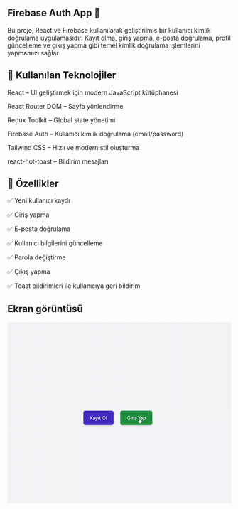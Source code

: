 ## Firebase Auth App 🔐

Bu proje, React ve Firebase kullanılarak geliştirilmiş bir kullanıcı kimlik doğrulama uygulamasıdır. Kayıt olma, giriş yapma, e-posta doğrulama, profil güncelleme ve çıkış yapma gibi temel kimlik doğrulama işlemlerini yapmamızı sağlar

## 🔧 Kullanılan Teknolojiler

React – UI geliştirmek için modern JavaScript kütüphanesi

React Router DOM – Sayfa yönlendirme

Redux Toolkit – Global state yönetimi

Firebase Auth – Kullanıcı kimlik doğrulama (email/password)

Tailwind CSS – Hızlı ve modern stil oluşturma

react-hot-toast – Bildirim mesajları

## 🚀 Özellikler

✅ Yeni kullanıcı kaydı

✅ Giriş yapma

✅ E-posta doğrulama

✅ Kullanıcı bilgilerini güncelleme

✅ Parola değiştirme

✅ Çıkış yapma

✅ Toast bildirimleri ile kullanıcıya geri bildirim

## Ekran görüntüsü

![](firebase-auth.gif)
